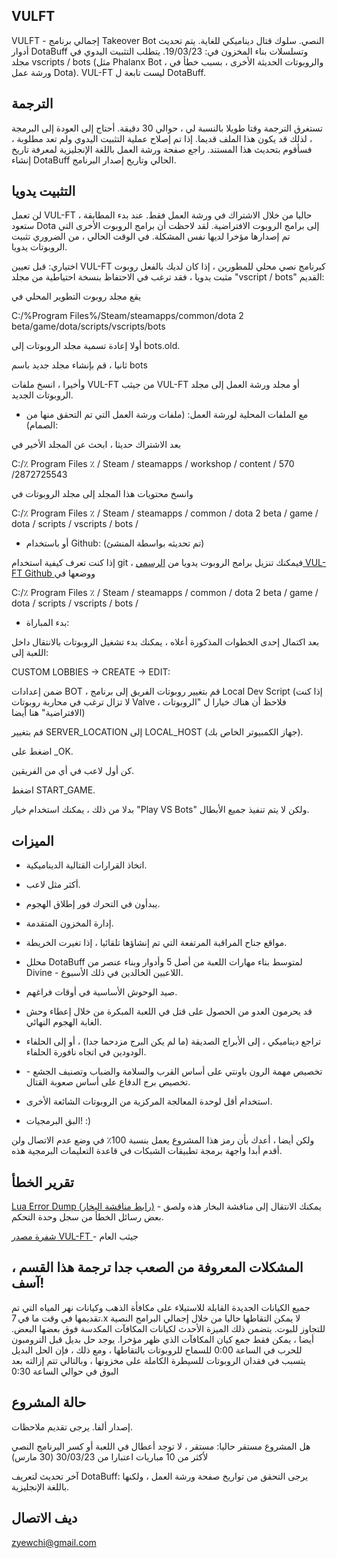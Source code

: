 ## VULFT


VULFT - إجمالي برنامج Takeover Bot النصي. سلوك قتال ديناميكي للغاية. يتم تحديث أدوار DotaBuff وتسلسلات بناء المخزون في: 19/03/23. يتطلب التثبيت اليدوي في مجلد vscripts / bots (مثل Phalanx Bot ، والروبوتات الحديثة الأخرى ، بسبب خطأ في ورشة عمل Dota). VUL-FT ليست تابعة ل DotaBuff.



##  الترجمة 

تستغرق الترجمة وقتا طويلا بالنسبة لي ، حوالي 30 دقيقة. أحتاج إلى العودة إلى البرمجة ، لذلك قد يكون هذا الملف قديما. إذا تم إصلاح عملية التثبيت اليدوي ولم تعد مطلوبة ، فسأقوم بتحديث هذا المستند. راجع صفحة ورشة العمل باللغة الإنجليزية لمعرفة تاريخ إنشاء DotaBuff الحالي وتاريخ إصدار البرنامج.



##  التثبيت يدويا 

لن تعمل VUL-FT حاليا من خلال الاشتراك في ورشة العمل فقط. عند بدء المطابقة ، ستعود Dota إلى برامج الروبوت الافتراضية. لقد لاحظت أن برامج الروبوت الأخرى التي تم إصدارها مؤخرا لديها نفس المشكلة. في الوقت الحالي ، من الضروري تثبيت الروبوتات يدويا.



اختياري: قبل تعيين VUL-FT كبرنامج نصي محلي للمطورين ، إذا كان لديك بالفعل روبوت مثبت يدويا ، فقد ترغب في الاحتفاظ بنسخة احتياطية من مجلد "vscript / bots" القديم:

يقع مجلد روبوت التطوير المحلي في

C:/%Program Files%/Steam/steamapps/common/dota 2 beta/game/dota/scripts/vscripts/bots

أولا إعادة تسمية مجلد الروبوتات إلى bots.old.

ثانيا ، قم بإنشاء مجلد جديد باسم bots

وأخيرا ، انسخ ملفات VUL-FT من جيثب VUL-FT أو مجلد ورشة العمل إلى مجلد الروبوتات الجديد.



- مع الملفات المحلية لورشة العمل: (ملفات ورشة العمل التي تم التحقق منها من الصمام):

بعد الاشتراك حديثا ، ابحث عن المجلد الأخير في

C:/٪ Program Files ٪ / Steam / steamapps / workshop / content / 570 /2872725543

وانسخ محتويات هذا المجلد إلى مجلد الروبوتات في

C:/٪ Program Files ٪ / Steam / steamapps / common / dota 2 beta / game / dota / scripts / vscripts / bots /



- أو باستخدام Github: (تم تحديثه بواسطة المنشئ)

إذا كنت تعرف كيفية استخدام git ، فيمكنك تنزيل برامج الروبوت يدويا من [ الرسمي VUL-FT Github ](https://github.com/yewchi/vulft) ووضعها في 

C:/٪ Program Files ٪ / Steam / steamapps / common / dota 2 beta / game / dota / scripts / vscripts / bots /



- بدء المباراة:

بعد اكتمال إحدى الخطوات المذكورة أعلاه ، يمكنك بدء تشغيل الروبوتات بالانتقال داخل اللعبة إلى:

CUSTOM LOBBIES -> CREATE -> EDIT:

ضمن إعدادات BOT ، قم بتغيير روبوتات الفريق إلى برنامج Local Dev Script (إذا كنت لا تزال ترغب في محاربة روبوتات Valve ، فلاحظ أن هناك خيارا ل "الروبوتات الافتراضية" هنا أيضا)

قم بتغيير SERVER_LOCATION إلى LOCAL_HOST (جهاز الكمبيوتر الخاص بك).

اضغط على _OK.

كن أول لاعب في أي من الفريقين.

اضغط START_GAME.



بدلا من ذلك ، يمكنك استخدام خيار "Play VS Bots" ولكن لا يتم تنفيذ جميع الأبطال.



##  الميزات 

- اتخاذ القرارات القتالية الديناميكية. 

- أكثر مثل لاعب.

- يبدأون في التحرك فور إطلاق الهجوم.

- إدارة المخزون المتقدمة.

- مواقع جناح المراقبة المرتفعة التي تم إنشاؤها تلقائيا ، إذا تغيرت الخريطة.

- محلل DotaBuff لمتوسط بناء مهارات اللعبة من أصل 5 وأدوار وبناء عنصر من Divine - اللاعبين الخالدين في ذلك الأسبوع.

- صيد الوحوش الأساسية في أوقات فراغهم.

- قد يحرمون العدو من الحصول على قتل في اللعبة المبكرة من خلال إعطاء وحش الغابة الهجوم النهائي.

- تراجع ديناميكي ، إلى الأبراج الصديقة (ما لم يكن البرج مزدحما جدا) ، أو إلى الحلفاء الودودين في اتجاه نافورة الحلفاء.

- تخصيص مهمة الرون باونتي على أساس القرب والسلامة والضباب وتصنيف الجشع - تخصيص برج الدفاع على أساس صعوبة القتال.

- استخدام أقل لوحدة المعالجة المركزية من الروبوتات الشائعة الأخرى.

- البق البرمجيات! :)



ولكن أيضا ، أعدك بأن رمز هذا المشروع يعمل بنسبة 100٪ في وضع عدم الاتصال ولن أقدم أبدا واجهة برمجة تطبيقات الشبكات في قاعدة التعليمات البرمجية هذه.



##  تقرير الخطأ 

[ Lua Error Dump (رابط مناقشة البخار)](https://steamcommunity.com/workshop/filedetails/discussion/2872725543/3648503910213521285/) - يمكنك الانتقال إلى مناقشة البخار هذه ولصق بعض رسائل الخطأ من سجل وحدة التحكم.

[ شفرة مصدر VUL-FT ](https://github.com/yewchi/vulft) - جيثب العام



##  المشكلات المعروفة  من الصعب جدا ترجمة هذا القسم ، آسف!



جميع الكيانات الجديدة القابلة للاستيلاء على مكافأة الذهب وكيانات نهر المياه التي تم تقديمها في وقت ما في 7.x لا يمكن التقاطها حاليا من خلال إجمالي البرامج النصية للتجاوز للبوت. يتضمن ذلك الميزة الأحدث لكيانات المكافآت المكدسة فوق بعضها البعض. أيضا ، يمكن فقط جمع كيان المكافآت الذي ظهر مؤخرا. يوجد حل بديل قبل الترومبون للحرب في الساعة 0:00 للسماح للروبوتات بالتقاطها ، ومع ذلك ، فإن الحل البديل يتسبب في فقدان الروبوتات للسيطرة الكاملة على مخزونها ، وبالتالي تتم إزالته بعد البوق في حوالي الساعة 0:30



##  حالة المشروع 

إصدار ألفا. يرجى تقديم ملاحظات.

هل المشروع مستقر حاليا: مستقر ، لا توجد أعطال في اللعبة أو كسر البرنامج النصي لأكثر من 10 مباريات اعتبارا من 30/03/23 (30 مارس)

آخر تحديث لتعريف DotaBuff: يرجى التحقق من تواريخ صفحة ورشة العمل ، ولكنها باللغة الإنجليزية.



##  ديف الاتصال 

zyewchi@gmail.com

